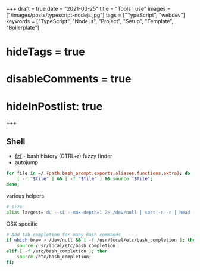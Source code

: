 +++
draft = true
date = "2021-03-25"
title = "Tools I use"
images = ["/images/posts/typescript-nodejs.jpg"]
tags = ["TypeScript", "webdev"]
keywords = ["TypeScript", "Node.js", "Project", "Setup", "Template", "Boilerplate"]
# hideTags = true
# disableComments = true
# hideInPostlist: true
+++


## Shell

* [fzf](https://github.com/junegunn/fzf) - bash history (CTRL+r) fuzzy finder
* autojump

```bash
for file in ~/.{path,bash_prompt,exports,aliases,functions,extra}; do
    [ -r "$file" ] && [ -f "$file" ] && source "$file";
done;
```

various helpers
```bash
# size
alias largest='du --si --max-depth=1 2> /dev/null | sort -n -r | head -n20'
```

OSX specific

```bash
# Add tab completion for many Bash commands
if which brew > /dev/null && [ -f /usr/local/etc/bash_completion ]; then
    source /usr/local/etc/bash_completion
elif [ -f /etc/bash_completion ]; then
    source /etc/bash_completion;
fi;
```

